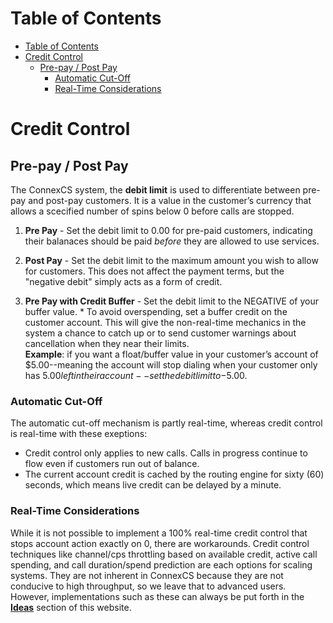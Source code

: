 # Table of Contents

- [Table of Contents](#table-of-contents)
- [Credit Control](#credit-control)
  - [Pre-pay / Post Pay](#pre-pay--post-pay)
    - [Automatic Cut-Off](#automatic-cut-off)
    - [Real-Time Considerations](#real-time-considerations)


# Credit Control

## Pre-pay / Post Pay

The ConnexCS system, the **debit limit**  is used to differentiate between pre-pay and post-pay customers. It is a value in the customer’s currency that allows a scecified number of spins below 0 before calls are stopped.

1. **Pre Pay** - Set the debit limit to 0.00 for pre-paid customers, indicating their balanaces should be paid _before_ they are allowed to use services.

2. **Post Pay** - Set the debit limit to the maximum amount you wish to allow for customers. This does not affect the payment terms, but the "negative debit" simply acts as a form of credit.

3. **Pre Pay with Credit Buffer** - Set the debit limit to the NEGATIVE of your buffer value. * To avoid overspending, set a buffer credit on the customer account.  This will give the non-real-time mechanics in the system a chance to catch up or to send customer warnings about cancellation when they near their limits.  
**Example**: if you want a float/buffer value in your customer’s account of $5.00--meaning the account will stop dialing when your customer only has $5.00 left in their account--set the debit limit to -$5.00. 

### Automatic Cut-Off 

The automatic cut-off mechanism is partly real-time, whereas credit control is real-time with these exeptions:
* Credit control only applies to new calls. Calls in progress continue to flow even if customers run out of balance.
* The current account credit is cached by the routing engine for sixty (60) seconds, which means live credit can be delayed by a minute.

### Real-Time Considerations
While it is not possible to implement a 100% real-time credit control that stops account action exactly on 0, there are workarounds. Credit control techniques like channel/cps throttling based on available credit, active call spending, and call duration/spend prediction are each options for scaling systems.  They are not inherent in ConnexCS because they are not conducive to high throughput, so we leave that to advanced users. However, implementations such as these can always be put forth in the [**Ideas**](Link_to_ideas_page) section of this website.